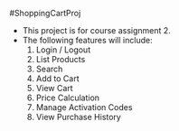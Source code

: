 #ShoppingCartProj
- This project is for course assignment 2.
- The following features will include:
  1.	Login / Logout
  2.	List Products
  3.	Search
  4.	Add to Cart
  5.	View Cart
  6.	Price Calculation
  7.	Manage Activation Codes
  8.	View Purchase History
